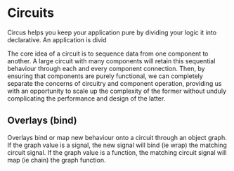 # Circuits

Circus helps you keep your application pure by dividing your logic it into declarative. An application is divid

The core idea of a circuit is to sequence data from one component to another. A large circuit with many components will retain this sequential behaviour through each and every component connection. Then, by ensuring that components are purely functional, we can completely separate the concerns of circuitry and component operation, providing us with an opportunity to scale up the complexity of the former without unduly complicating the performance and design of the latter.

## Overlays (bind)
Overlays bind or map new behaviour onto a circuit through an object graph. If the graph value is a signal, the new signal will bind (ie wrap) the matching circuit signal. If the graph value is a function, the matching circuit signal will map (ie chain) the graph function.
